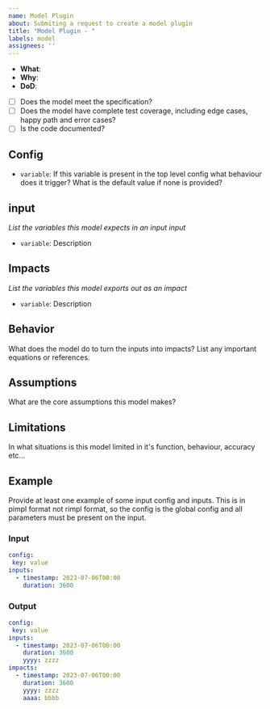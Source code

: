 ```yaml
---
name: Model Plugin
about: Submiting a request to create a model plugin
title: "Model Plugin - "
labels: model
assignees: ''
---
```


- **What**: 
- **Why**: 
- **DoD**:
- [ ] Does the model meet the specification?
- [ ] Does the model have complete test coverage, including edge cases, happy path and error cases?
- [ ] Is the code documented?

## Config
- `variable`: If this variable is present in the top level config what behaviour does it trigger? What is the default value if none is provided?

## input
_List the variables this model expects in an input input_
- `variable`: Description

## Impacts
_List the variables this model exports out as an impact_
- `variable`: Description

## Behavior
What does the model do to turn the inputs into impacts? List any important equations or references.

## Assumptions
What are the core assumptions this model makes?

## Limitations
In what situations is this model limited in it's function, behaviour, accuracy etc...

## Example
Provide at least one example of some input config and inputs. This is in pimpl format not rimpl format, so the config is the global config and all parameters must be present on the input.

### Input

```yaml
config:
 key: value
inputs: 
  - timestamp: 2023-07-06T00:00
    duration: 3600
```

### Output

```yaml
config:
 key: value
inputs: 
  - timestamp: 2023-07-06T00:00
    duration: 3600
    yyyy: zzzz
impacts: 
  - timestamp: 2023-07-06T00:00
    duration: 3600
    yyyy: zzzz
    aaaa: bbbb
```
